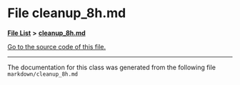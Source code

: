 
# File cleanup\_8h.md


[**File List**](files.md) **>** [**cleanup\_8h.md**](cleanup__8h_8md.md)

[Go to the source code of this file.](cleanup__8h_8md_source.md)



























------------------------------
The documentation for this class was generated from the following file `markdown/cleanup_8h.md`